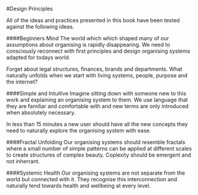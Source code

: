 #Design Principles

All of the ideas and practices presented in this book have been tested against the following ideas.

####Beginners Mind
The world which which shaped many of our assumptions about organising is rapidly disappearing.
We need to consciously reconnect with first principles and design organising systems adapted for todays world.

Forget about legal structures, finances, brands and departments. What naturally unfolds when we start with living systems, people, purpose and the internet?

####Simple and Intuitive
Imagine sitting down with someone new to this work and explaining an organising system to them. 
We use language that they are familiar and comfortable with and new terms are only introduced when absolutely necessary.

In less than 15 minutes a new user should have all the new concepts they need to naturally explore the organising system with ease. 

####Fractal Unfolding
Our organising systems should resemble fractals where a small number of simple patterns can be applied at different scales to create structures of complex beauty. Coplexity should be emergent and not inherrant.

####Systemic Health
Our organising systems are not separate from the world but connected with it. They recognise this interconnection and naturally tend towards health and wellbeing at every level.


